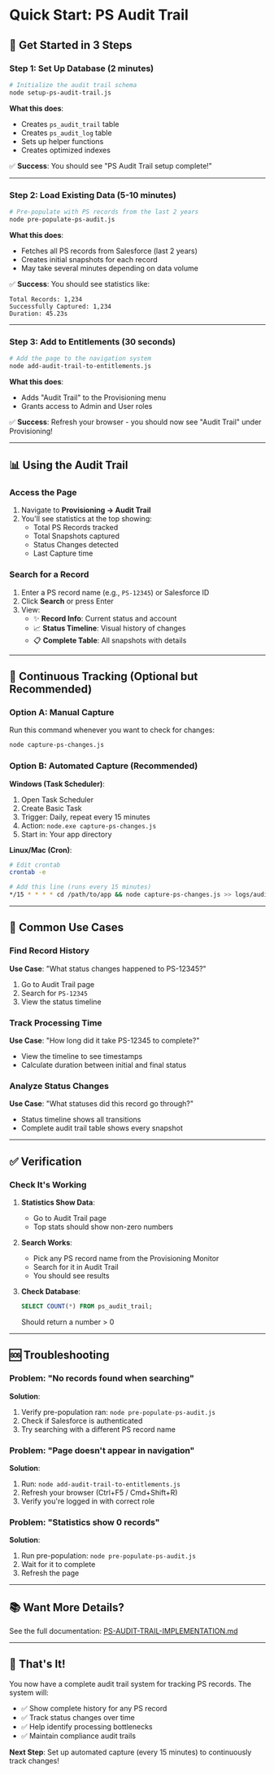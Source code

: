 # Quick Start: PS Audit Trail

## 🚀 Get Started in 3 Steps

### Step 1: Set Up Database (2 minutes)

```bash
# Initialize the audit trail schema
node setup-ps-audit-trail.js
```

**What this does**:
- Creates `ps_audit_trail` table
- Creates `ps_audit_log` table
- Sets up helper functions
- Creates optimized indexes

✅ **Success**: You should see "PS Audit Trail setup complete!"

---

### Step 2: Load Existing Data (5-10 minutes)

```bash
# Pre-populate with PS records from the last 2 years
node pre-populate-ps-audit.js
```

**What this does**:
- Fetches all PS records from Salesforce (last 2 years)
- Creates initial snapshots for each record
- May take several minutes depending on data volume

✅ **Success**: You should see statistics like:
```
Total Records: 1,234
Successfully Captured: 1,234
Duration: 45.23s
```

---

### Step 3: Add to Entitlements (30 seconds)

```bash
# Add the page to the navigation system
node add-audit-trail-to-entitlements.js
```

**What this does**:
- Adds "Audit Trail" to the Provisioning menu
- Grants access to Admin and User roles

✅ **Success**: Refresh your browser - you should now see "Audit Trail" under Provisioning!

---

## 📊 Using the Audit Trail

### Access the Page
1. Navigate to **Provisioning → Audit Trail**
2. You'll see statistics at the top showing:
   - Total PS Records tracked
   - Total Snapshots captured
   - Status Changes detected
   - Last Capture time

### Search for a Record
1. Enter a PS record name (e.g., `PS-12345`) or Salesforce ID
2. Click **Search** or press Enter
3. View:
   - ✨ **Record Info**: Current status and account
   - 📈 **Status Timeline**: Visual history of changes
   - 📋 **Complete Table**: All snapshots with details

---

## 🔄 Continuous Tracking (Optional but Recommended)

### Option A: Manual Capture
Run this command whenever you want to check for changes:
```bash
node capture-ps-changes.js
```

### Option B: Automated Capture (Recommended)

**Windows (Task Scheduler)**:
1. Open Task Scheduler
2. Create Basic Task
3. Trigger: Daily, repeat every 15 minutes
4. Action: `node.exe capture-ps-changes.js`
5. Start in: Your app directory

**Linux/Mac (Cron)**:
```bash
# Edit crontab
crontab -e

# Add this line (runs every 15 minutes)
*/15 * * * * cd /path/to/app && node capture-ps-changes.js >> logs/audit-capture.log 2>&1
```

---

## 🎯 Common Use Cases

### Find Record History
**Use Case**: "What status changes happened to PS-12345?"
1. Go to Audit Trail page
2. Search for `PS-12345`
3. View the status timeline

### Track Processing Time
**Use Case**: "How long did it take PS-12345 to complete?"
- View the timeline to see timestamps
- Calculate duration between initial and final status

### Analyze Status Changes
**Use Case**: "What statuses did this record go through?"
- Status timeline shows all transitions
- Complete audit trail table shows every snapshot

---

## ✅ Verification

### Check It's Working

1. **Statistics Show Data**:
   - Go to Audit Trail page
   - Top stats should show non-zero numbers

2. **Search Works**:
   - Pick any PS record name from the Provisioning Monitor
   - Search for it in Audit Trail
   - You should see results

3. **Check Database**:
   ```sql
   SELECT COUNT(*) FROM ps_audit_trail;
   ```
   Should return a number > 0

---

## 🆘 Troubleshooting

### Problem: "No records found when searching"

**Solution**:
1. Verify pre-population ran: `node pre-populate-ps-audit.js`
2. Check if Salesforce is authenticated
3. Try searching with a different PS record name

### Problem: "Page doesn't appear in navigation"

**Solution**:
1. Run: `node add-audit-trail-to-entitlements.js`
2. Refresh your browser (Ctrl+F5 / Cmd+Shift+R)
3. Verify you're logged in with correct role

### Problem: "Statistics show 0 records"

**Solution**:
1. Run pre-population: `node pre-populate-ps-audit.js`
2. Wait for it to complete
3. Refresh the page

---

## 📚 Want More Details?

See the full documentation: [PS-AUDIT-TRAIL-IMPLEMENTATION.md](./PS-AUDIT-TRAIL-IMPLEMENTATION.md)

---

## 🎉 That's It!

You now have a complete audit trail system for tracking PS records. The system will:
- ✅ Show complete history for any PS record
- ✅ Track status changes over time
- ✅ Help identify processing bottlenecks
- ✅ Maintain compliance audit trails

**Next Step**: Set up automated capture (every 15 minutes) to continuously track changes!

